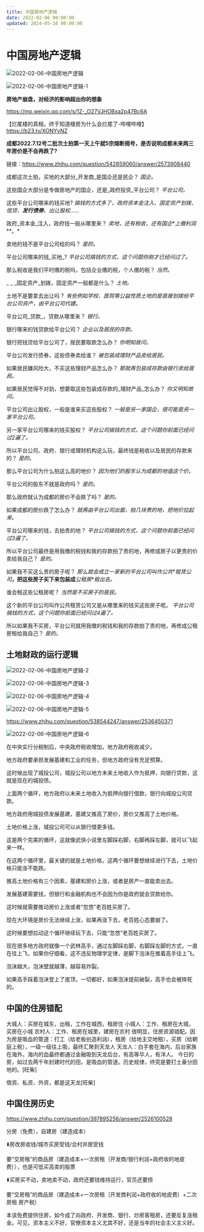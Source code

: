 ```yaml
---
title: 中国房地产逻辑
date: 2022-02-06 00:00:00
updated: 2024-05-16 00:00:00
---
```



# 中国房地产逻辑

![2022-02-06-中国房地产逻辑](assets/2022-02-06-中国房地产逻辑.jpeg)

![2022-02-06-中国房地产逻辑-1](assets/2022-02-06-中国房地产逻辑-1.png)



**房地产崩盘，对经济的影响超出你的想象**

https://mp.weixin.qq.com/s/1Z-_O27VJHOBxa2p47Bc6A

【烂尾楼的真相，终于知道楼房为什么会烂尾了-哔哩哔哩】 https://b23.tv/XONYyNZ

**成都2022.7.12号二批次土拍第一天上午就5宗熔断摇号，是否说明成都未来两三年房价是不会再跌了?**

链接：https://www.zhihu.com/question/542859060/answer/2573908440

成都这次土拍，买地的大部分_开发商_是国企还是民企？
*国企。*

这些国企大部分是专做房地产的国企，还是_政府投资_平台公司？
*平台公司。*

这些平台公司哪来的钱买地?
*搞钱的方式多了，政府资本金注入、固定资产划拨、信贷、**_发行债券_**、出让股权……*

政府_资本金_注入，政府钱一般从哪里来？
*卖地，还有税收，还有国企**_上缴利润_**。*

卖地的钱不是平台公司给的吗？
*是的。*

平台公司哪来的钱_买地_?
*平台公司搞钱的方式，这个问题你刚才已经问过了。*

那么税收是我们平时缴的税吗，包括企业缴的税，个人缴的税？
*当然。*

_
_
_固定资产_划拨，固定资产一般都是什么？
*土地。*

土地不是要拿去出让吗？
*有些例如学校、医院等公益性质土地的是直接划拨给平台公司资产，由平台公司代建。*

平台公司_贷款_，贷款从哪里来？
*银行。*

银行哪来的钱贷款给平台公司？
*企业以及居民的存款。*

银行把钱贷给平台公司了，居民要取款怎么办？
*你明知故问。*

平台公司发行债券，这些债券卖给谁？
*被包装成理财产品卖给居民。*

如果居民嫌风险大，不买这些理财产品怎么办？
*那就再包装成存款由银行卖给居民。*

如果居民觉得不对劲，想要取这些包装成存款的_理财产品_怎么办？
*你又明知故问。*

平台公司出让股权，一般是谁来买这些股权？
*一般是另一家国企，很可能是另一家平台公司。*

另一家平台公司哪来的钱买股权？
*平台公司搞钱的方式，这个问题你前面已经问过2遍了。*

所以平台公司、政府、银行或理财机构这么玩，最终钱是税收以及居民的存款来的？
*是的。*

那么平台公司为什么拍这么高的地价？
*因为他们的股东认为成都的地值这个价。*

平台公司的股东不就是政府吗？
*是的。*

那么政府就认为成都的房价不会跌了吗？
*是的。*

如果成都的房价跌了怎么办？
*就再由平台公司出面，拍几块贵的地，把地价拉起来。*

平台公司哪来的钱，去拍贵的地？
*平台公司搞钱的方式，这个问题你前面已经问过3遍了。*

所以平台公司最终是用我缴的税钱和我的存款拍了贵的地，再修成房子以更贵的价卖给我自己？
*是的。*

如果我不买这么贵的房子呢？
*那么就会成立一家新的平台公司叫作公共**_租赁公司_**，把这些房子买下来包装成**_公租房_**租出去。*

谁会租这些公租房呢？
*当然是不买房子的居民。*

这个新的平台公司叫作公共租赁公司又是从哪里来的钱买这些房子呢。
*平台公司搞钱的方式，这个问题你前面已经问过4遍了。*

所以如果我不买房，平台公司就用我缴的税钱和我的存款拍了贵的地，再修成公租房租给我自己？
*是的。*

## 土地财政的运行逻辑
![2022-02-06-中国房地产逻辑-2](assets/2022-02-06-中国房地产逻辑-2.jpeg)

![2022-02-06-中国房地产逻辑-3](assets/2022-02-06-中国房地产逻辑-3.jpeg)

![2022-02-06-中国房地产逻辑-4](assets/2022-02-06-中国房地产逻辑-4.jpeg)

![2022-02-06-中国房地产逻辑-5](assets/2022-02-06-中国房地产逻辑-5.png)

https://www.zhihu.com/question/538544247/answer/2536450371

![2022-02-06-中国房地产逻辑-6](assets/2022-02-06-中国房地产逻辑-6.jpeg)

在中央实行分税制后，中央政府税收增加，地方政府税收减少。

地方政府要承担发展基建和工业的任务，但地方政府没有充足预算。

这时候出现了城投公司，城投公司以地方未来土地收入作为抵押，向银行贷款，这就是现在的城投债。

上面两个循环，地方政府以未来土地收入为抵押向银行借款，银行向城投公司贷款。

地方政府用城投债发展基建，基建又推高了房价，房价又推高了土地价格。

土地价格上涨，城投公司可以从银行借更多钱。

这是两个完美的循环，这就像武侠小说里左脚踩右脚，右脚再踩左脚，就可以飞起来一样。

在这两个循环里，最关键的就是土地价格，这两个循环要想继续进行下去，土地价格只能涨不能跌。

推高土地价格有三个因素，基建和房价上涨，或者是房产一直能卖出去。

发展基建需要钱，但银行和金融机构也不会因为你是政府就会贷款给你。

这时候就需要推动房价上涨或者“忽悠”老百姓买房了。

现在大环境是房价无法继续上涨，如果再涨下去，老百姓心态要崩了。

这时候要想拉动这个循环继续玩下去，只能“忽悠”老百姓买房了。

现在很多地方政府就像一个武林高手，通过左脚踩右脚，右脚踩左脚的方式，一直在往上飞，如果你仔细看，这不违反物理学定律，是脚下泡沫在推着高手往上飞。

泡沫越大，泡沫壁就越薄，越容易炸裂。

如果高手踩着泡沫登上了崖顶，一切都好，如果泡沫提前破裂，高手也会被摔死的。

## 中国的住房错配

大城人：买房在城东，出租，工作在城西，租房住
小城人：工作、租房在大城，买房在小城
农村人：工作、租房在城里，建房在农村
很明显，住房资源错配。因为房是吸血的管道：打工（给老板创造利润），租房（给地主交地租），买房（给朝庭上税），一级一级往上吸，最终汇聚到天龙人
天龙人：白手套在海内，后台家族在海外，海内的血最终都通过金融吸到天龙后台，有高等华人，有洋人。
今日的房，如过去两千年封建时代的田，是吸血的管道。历史规律，终究是要打土豪分田地的。[旺柴]

倌资、私资、外资，都是这天龙[旺柴]

## 中国住房历史

https://www.zhihu.com/question/397895256/answer/2526100528

分房（免费），自建房（建造成本）

⬇️房改房收钱/城市买房受钱/合村并居受钱

要“交房租”的商品房（建造成本+一次房租｛开发商/银行利润+政府收的地皮费｝），也是可低买高卖的股票

⬇️买房买不动，卖地卖不动，政府还要钱维持运行，官员还要捞

要“交房租”的商品房（建造成本+一次房租｛开发商利润+政府收的地皮费｝+二次房租 房产税）

本该免费提供住房，如今成了向政府、开发商、银行、炒房客租房，还要反复涨租金。可见，资本主义不好，官僚资本主义尤其不好，还是当年的社会主义主义好。

